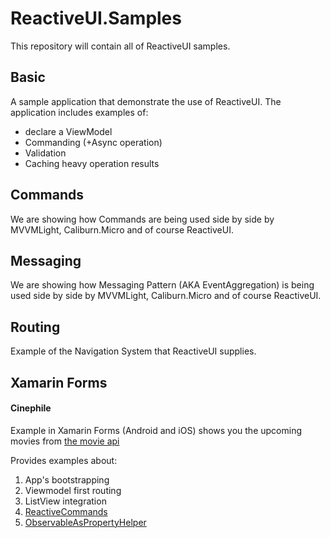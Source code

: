 ReactiveUI.Samples
==================

This repository will contain all of ReactiveUI samples.


## Basic
A sample application that demonstrate the use of ReactiveUI. 
The application includes examples of:
  * declare a ViewModel 
  * Commanding (+Async operation)
  * Validation
  * Caching heavy operation results
  

## Commands
We are showing how Commands are being used side by side by MVVMLight, Caliburn.Micro and of course ReactiveUI.

## Messaging
We are showing how Messaging Pattern (AKA EventAggregation) is being used side by side by MVVMLight, Caliburn.Micro and of course ReactiveUI.

## Routing
Example of the Navigation System that ReactiveUI supplies.

## Xamarin Forms 

#### Cinephile

Example in Xamarin Forms (Android and iOS) shows you the upcoming movies from [the movie api](https://api.themoviedb.org/3)

Provides examples about: 

1. App's bootstrapping
2. Viewmodel first routing
3. ListView integration
4. [ReactiveCommands](https://reactiveui.net/docs/handbook/commands/)
5. [ObservableAsPropertyHelper](https://reactiveui.net/docs/handbook/observable-as-property-helper/)
